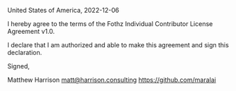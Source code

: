 United States of America, 2022-12-06

I hereby agree to the terms of the Fothz Individual Contributor License
Agreement v1.0.

I declare that I am authorized and able to make this agreement and sign this
declaration.

Signed,

Matthew Harrison matt@harrison.consulting https://github.com/maralai